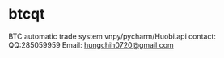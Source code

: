 # btcqt
BTC automatic trade system
vnpy/pycharm/Huobi.api
contact:
QQ:285059959
Email: hungchih0720@gmail.com
